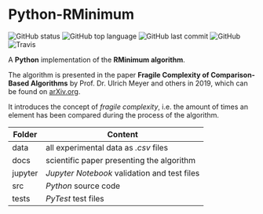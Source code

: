 # Python-RMinimum

![GitHub status](https://img.shields.io/badge/status-release-success) ![GitHub top language](https://img.shields.io/github/languages/top/jfklorenz/python-rminimum) ![GitHub last commit](https://img.shields.io/github/last-commit/jfklorenz/python-rminimum) ![GitHub](https://img.shields.io/github/license/jfklorenz/python-rminimum) ![Travis](https://travis-ci.org/jfklorenz/RMinimum-Algorithm.svg?branch=master)

A **Python** implementation of the **RMinimum algorithm**.

The algorithm is presented in the paper **Fragile Complexity of Comparison-Based Algorithms** by Prof. Dr. Ulrich Meyer and others in 2019, which can be found on [arXiv.org](https://arxiv.org/abs/1901.02857 "arXiv").

It introduces the concept of *fragile complexity*, i.e. the amount of times an element has been compared during the process of the algorithm.

Folder | Content
--- | ---
data | all experimental data as *.csv* files
docs | scientific paper presenting the algorithm  
jupyter | *Jupyter Notebook* validation and test files  
src | *Python* source code
tests | *PyTest* test files
